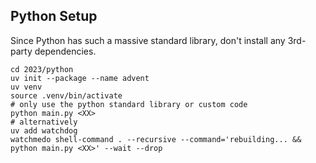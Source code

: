 ## Python Setup

Since Python has such a massive standard library, don't install any 3rd-party dependencies.

```shell
cd 2023/python
uv init --package --name advent
uv venv
source .venv/bin/activate
# only use the python standard library or custom code
python main.py <XX>
# alternatively
uv add watchdog
watchmedo shell-command . --recursive --command='rebuilding... && python main.py <XX>' --wait --drop
```